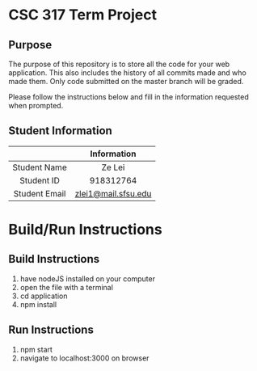 # CSC 317 Term Project

## Purpose

The purpose of this repository is to store all the code for your web application. This also includes the history of all commits made and who made them. Only code submitted on the master branch will be graded.

Please follow the instructions below and fill in the information requested when prompted.

## Student Information

|               | Information   |
|:-------------:|:-------------:|
| Student Name  | Ze Lei     |
| Student ID    | 918312764     |
| Student Email | zlei1@mail.sfsu.edu  |



# Build/Run Instructions

## Build Instructions
1. have nodeJS installed on your computer
2. open the file with a terminal
3. cd application
4. npm install

## Run Instructions
1. npm start
2. navigate to localhost:3000 on browser 
